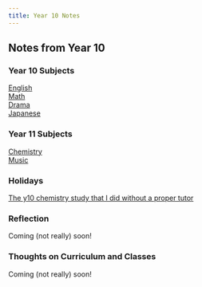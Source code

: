 ```yaml
---
title: Year 10 Notes
---
```


## Notes from Year 10
### Year 10 Subjects
[English](https://shanmeis-notes.toomwn.xyz/notes/year-10/english.html)  
[Math](https://shanmeis-notes.toomwn.xyz/notes/year-10/math.html)  
[Drama](https://shanmeis-notes.toomwn.xyz/notes/year-10/drama.html)  
[Japanese](https://shanmeis-notes.toomwn.xyz/notes/year-10/japanese.html)

### Year 11 Subjects
[Chemistry](https://shanmeis-notes.toomwn.xyz/notes/year-10/chemistry.html)  
[Music](https://shanmeis-notes.toomwn.xyz/notes/year-10/music.html) 

### Holidays
[The y10 chemistry study that I did without a proper tutor](https://shanmeis-notes.toomwn.xyz/notes/year-10/y10chem.html)

### Reflection
Coming (not really) soon!

### Thoughts on Curriculum and Classes
Coming (not really) soon!